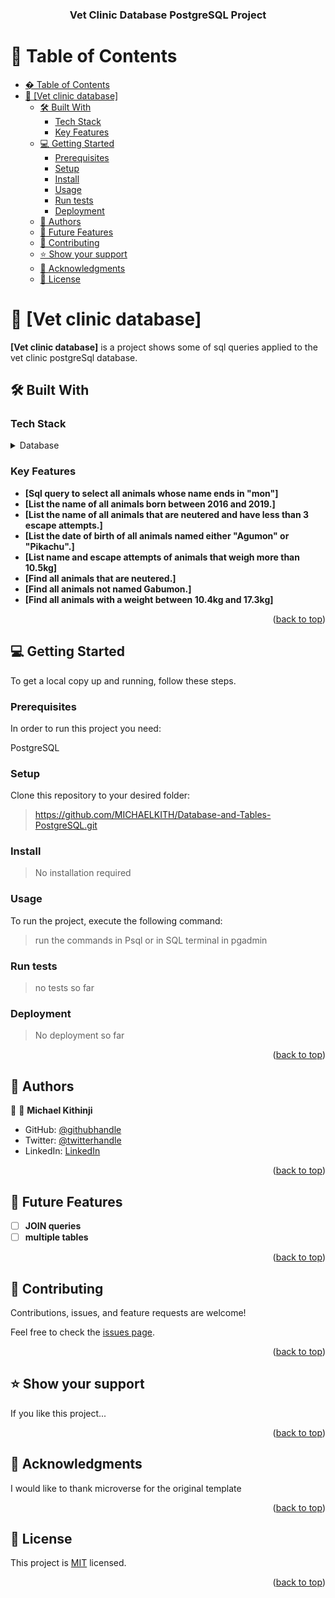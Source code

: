 <a name="readme-top"></a>
<div align="center">

  <h3><b>Vet Clinic Database PostgreSQL Project</b></h3>

</div>

# 📗 Table of Contents

- [� Table of Contents](#-table-of-contents)
- [📖 \[Vet clinic database\] ](#-vet-clinic-database-)
  - [🛠 Built With ](#-built-with-)
    - [Tech Stack ](#tech-stack-)
    - [Key Features ](#key-features-)
  - [💻 Getting Started ](#-getting-started-)
    - [Prerequisites](#prerequisites)
    - [Setup](#setup)
    - [Install](#install)
    - [Usage](#usage)
    - [Run tests](#run-tests)
    - [Deployment](#deployment)
  - [👥 Authors ](#-authors-)
  - [🔭 Future Features ](#-future-features-)
  - [🤝 Contributing ](#-contributing-)
  - [⭐️ Show your support ](#️-show-your-support-)
  - [🙏 Acknowledgments ](#-acknowledgments-)
  - [📝 License ](#-license-)

<!-- PROJECT DESCRIPTION -->

# 📖 [Vet clinic database] <a name="about-project"></a>

**[Vet clinic database]** is a project shows some of sql queries applied to the vet clinic postgreSql database.

## 🛠 Built With <a name="built-with"></a>

### Tech Stack <a name="tech-stack"></a>

<details>
<summary>Database</summary>
  <ul>
    <li><a href="https://www.postgresql.org/">PostgreSQL</a></li>
  </ul>
</details>

<!-- Features -->

### Key Features <a name="key-features"></a>

- **[Sql query to select all animals whose name ends in "mon"]**
- **[List the name of all animals born between 2016 and 2019.]**
- **[List the name of all animals that are neutered and have less than 3 escape attempts.]**
- **[List the date of birth of all animals named either "Agumon" or "Pikachu".]**
- **[List name and escape attempts of animals that weigh more than 10.5kg]**
- **[Find all animals that are neutered.]**
- **[Find all animals not named Gabumon.]**
- **[Find all animals with a weight between 10.4kg and 17.3kg]**

<p align="right">(<a href="#readme-top">back to top</a>)</p>

<!-- GETTING STARTED -->

## 💻 Getting Started <a name="getting-started"></a>

To get a local copy up and running, follow these steps.

### Prerequisites

In order to run this project you need:

PostgreSQL


### Setup

Clone this repository to your desired folder:

>https://github.com/MICHAELKITH/Database-and-Tables-PostgreSQL.git

### Install

> No installation required

### Usage

To run the project, execute the following command:
> run the commands in Psql or in SQL terminal in pgadmin
### Run tests
> no tests so far

### Deployment

> No deployment so far

<p align="right">(<a href="#readme-top">back to top</a>)</p>

<!-- AUTHORS -->

## 👥 Authors <a name="authors"></a>
👤
👤 **Michael Kithinji**

- GitHub: [@githubhandle](https://github.com/MICHAELKITH)
- Twitter: [@twitterhandle](https://twitter.com/DevMichael11)
- LinkedIn: [LinkedIn](linkedin.com/in/dev-mike-5a09ab167)

<p align="right">(<a href="#readme-top">back to top</a>)</p>

<!-- FUTURE FEATURES -->

## 🔭 Future Features <a name="future-features"></a>
- [ ] **JOIN queries**
- [ ] **multiple tables**

<p align="right">(<a href="#readme-top">back to top</a>)</p>

<!-- CONTRIBUTING -->

## 🤝 Contributing <a name="contributing"></a>

Contributions, issues, and feature requests are welcome!

Feel free to check the [issues page](../../issues/).

<p align="right">(<a href="#readme-top">back to top</a>)</p>

<!-- SUPPORT -->

## ⭐️ Show your support <a name="support"></a>

If you like this project...

<p align="right">(<a href="#readme-top">back to top</a>)</p>

<!-- ACKNOWLEDGEMENTS -->

## 🙏 Acknowledgments <a name="acknowledgements"></a>

I would like to thank microverse for the original template

<p align="right">(<a href="#readme-top">back to top</a>)</p>

<!-- LICENSE -->

## 📝 License <a name="license"></a>

This project is [MIT](./LICENSE) licensed.

<p align="right">(<a href="#readme-top">back to top</a>)</p>
